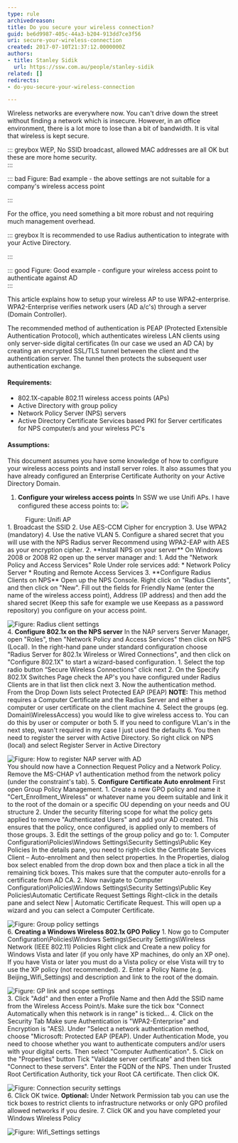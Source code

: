 ```yaml
---
type: rule
archivedreason: 
title: Do you secure your wireless connection?
guid: be6d9987-405c-44a3-b204-913dd7ce3f56
uri: secure-your-wireless-connection
created: 2017-07-10T21:37:12.0000000Z
authors:
- title: Stanley Sidik
  url: https://ssw.com.au/people/stanley-sidik
related: []
redirects:
- do-you-secure-your-wireless-connection

---
```


Wireless networks are everywhere now. You can't drive down the street without finding a network which is insecure. However, in an office environment, there is a lot more to lose than a bit of bandwidth. It is vital that wireless is kept secure.

<!--endintro-->


::: greybox
WEP, No SSID broadcast, allowed MAC addresses are all OK but these are more home security.  
:::


::: bad
Figure: Bad example - the above settings are not suitable for a company's wireless access point

:::




For the office, you need something a bit more robust and not requiring much management overhead.


::: greybox
It is recommended to use Radius authentication to integrate with your Active Directory.

:::



::: good
Figure: Good example - configure your wireless access point to authenticate against AD  
:::

This article explains how to setup your wireless AP to use WPA2-enterprise. WPA2-Enterprise verifies network users (AD a/c's) through a server (Domain Controller).

The recommended method of authentication is PEAP (Protected Extensible Authentication Protocol), which authenticates wireless LAN clients using only server-side digital certificates (In our case we used an AD CA) by creating an encrypted SSL/TLS tunnel between the client and the authentication server. The tunnel then protects the subsequent user authentication exchange.

#### Requirements:

* 802.1X-capable 802.11 wireless access points (APs)
* Active Directory with group policy
* Network Policy Server (NPS) servers
* Active Directory Certificate Services based PKI for Server certificates for NPS computer/s and your wireless PC's


#### Assumptions:

This document assumes you have some knowledge of how to configure your wireless access points and install server roles. It also assumes that you have already configured an Enterprise Certificate Authority on your Active Directory Domain.

1. **Configure your wireless access points**
    In SSW we use Unifi APs. I have configured these access points to:
    ![](ubntuap-ac-lite.jpg)
  <dd>Figure: Unifi AP</dd>    1. Broadcast the SSID
    2. Use AES-CCM Cipher for encryption
    3. Use WPA2 (mandatory)
    4. Use the native VLAN
    5. Configure a shared secret that you will use with the NPS Radius server
    Recommend using WPA2-EAP with AES as your encryption cipher.
2. **Install NPS on your server**
    On Windows 2008 or 2008 R2 open up the server manager and:
    1. Add the "Network Policy and Access Services" Role
    Under role services add:
    * Network Policy Server
    * Routing and Remote Access Services
3. **Configure Radius Clients on NPS**
    Open up the NPS Console. Right click on "Radius Clients", and then click on "New".
    Fill out the fields for Friendly Name (enter the name of the wireless access point), Address (IP address) and then add the shared secret (Keep this safe for example we use Keepass as a password repository) you configure on your access point.

![Figure: Radius client settings](NPS2.png)  
4. **Configure 802.1x on the NPS server**
    In the NAP servers Server Manager, open "Roles", then "Network Policy and Access Services" then click on NPS (Local).
    In the right-hand pane under standard configuration choose "Radius Server for 802.1x Wireless or Wired Connections", and then click on "Configure 802.1X" to start a wizard-based configuration.
    1. Select the top radio button “Secure Wireless Connections" click next
    2. On the Specify 802.1X Switches Page check the AP's you have configured under Radius Clients are in that list then click next
    3. Now the authentication method. From the Drop Down lists select Protected EAP (PEAP)
 **NOTE:** This method requires a Computer Certificate and the Radius Server and either a computer or user certificate on the client machine
    4. Select the groups (eg. Domain\WirelessAccess) you would like to give wireless access to. You can do this by user or computer or both
    5. If you need to configure VLan's in the next step, wasn't required in my case I just used the defaults
    6. You then need to register the server with Active Directory. So right click on NPS (local) and select Register Server in Active Directory

![Figure: How to register NAP server with AD](NPS.png)  
    You should now have a Connection Request Policy and a Network Policy. Remove the MS-CHAP v1 authentication method from the network policy (under the constraint's tab).
5. **Configure Certificate Auto enrolment**
    First open Group Policy Management.
    1. Create a new GPO policy and name it "Cert\_Enrollment\_Wireless" or whatever name you deem suitable and link it to the root of the domain or a specific OU depending on your needs and OU structure
    2. Under the security filtering scope for what the policy gets applied to remove "Authenticated Users" and add your AD created. This ensures that the policy, once configured, is applied only to members of those groups.
    3. Edit the settings of the group policy and go to:
        1. Computer Configuration\Policies\Windows Settings\Security Settings\Public Key Policies
            In the details pane, you need to right-click the Certificate Services Client – Auto-enrolment and then select properties.
            In the Properties, dialog box select enabled from the drop down box and then place a tick in all the remaining tick boxes. This makes sure that the computer auto-enrolls for a certificate from AD CA.
        2. Now navigate to Computer Configuration\Policies\Windows Settings\Security Settings\Public Key Policies\Automatic Certificate Request Settings
            Right-click in the details pane and select New | Automatic Certificate Request.
            This will open up a wizard and you can select a Computer Certificate.

![Figure: Group policy settings](Cert4.png)  
6. **Creating a Windows Wireless 802.1x GPO Policy**
    1. Now go to Computer Configuration\Policies\Windows Settings\Security Settings\Wireless Network (IEEE 802.11) Policies
        Right click and Create a new policy for Windows Vista and later (if you only have XP machines, do only an XP one). If you have Vista or later you must do a Vista policy or else Vista will try to use the XP policy (not recommended).
    2. Enter a Policy Name (e.g. Beijing\_Wifi\_Settings) and description and link to the root of the domain.

![Figure: GP link and scope settings](Cert3.png)  
    3. Click "Add" and then enter a Profile Name and then Add the SSID name from the Wireless Access Point/s. Make sure the tick box "Connect Automatically when this network is in range" is ticked...
    4. Click on the Security Tab
        Make sure Authentication is "WPA2-Enterprise" and Encryption is "AES).
        Under "Select a network authentication method, choose "Microsoft: Protected EAP (PEAP).
        Under Authentication Mode, you need to choose whether you want to authenticate computers and/or users with your digital certs. Then select "Computer Authentication".
    5. Click on the "Properties" button
        Tick "Validate server certificate" and then tick "Connect to these servers". Enter the FQDN of the NPS.
        Then under Trusted Root Certification Authority, tick your Root CA certificate. Then click OK.

![Figure: Connection security settings](Cert2.png)  
    6. Click OK twice.
        **Optional:** Under Network Permission tab you can use the tick boxes to restrict clients to infrastructure networks or only GPO profiled allowed networks if you desire.
    7. Click OK and you have completed your Windows Wireless Policy

![Figure: Wifi_Settings settings](GPU.png)
